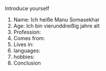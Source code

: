 Introduce yourself
1.  Name: Ich heiße Manu Somasekhar
2. Age: Ich bin vier­und­dreißig jahre alt
3. Profession: 
4. Comes from:
5. Lives in:
6. languages:
7. hobbies:
8. Conclusion
